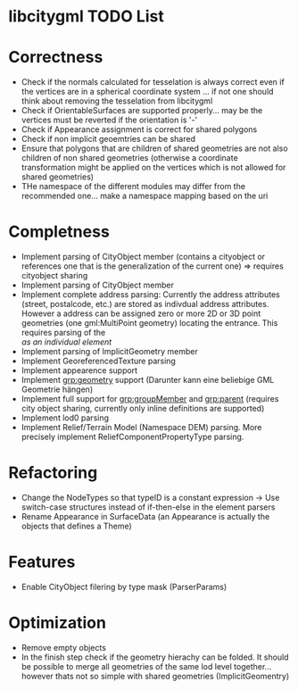 # libcitygml TODO List

# Correctness
* Check if the normals calculated for tesselation is always correct even if the vertices are in a spherical coordinate system
  ... if not one should think about removing the tesselation from libcitygml 
* Check if OrientableSurfaces are supported properly... may be the vertices must be reverted if the orientation is '-'
* Check if Appearance assignment is correct for shared polygons
* Check if non implicit geoemtries can be shared
* Ensure that polygons that are children of shared geometries are not also children of non shared geometries (otherwise a coordinate transformation might be applied on the vertices which is not allowed for shared geometries)
* THe namespace of the different modules may differ from the recommended one... make a namespace mapping based on the uri

# Completness
* Implement parsing of CityObject <generalizesTo> member (contains a cityobject or references one that is the generalization of the current one) => requires cityobject sharing
* Implement parsing of CityObject <externalReference> member
* Implement complete address parsing: Currently the address attributes (street, postalcode, etc.) are stored as indivdual address attributes. However a address can be assigned zero or more 2D or 3D point geometries (one gml:MultiPoint geometry) locating the entrance. This requires parsing of the <Address> as an individual element
* Implement parsing of ImplicitGeometry <libraryObject> member
* Implement GeoreferencedTexture parsing
* Implement appearence <TexCoordGen> support
* Implement <grp:geometry> support (Darunter kann eine beliebige GML Geometrie hängen)
* Implement full support for <grp:groupMember> and <grp:parent> (requires city object sharing, currently only inline definitions are supported)
* Implement lod0 parsing
* Implement Relief/Terrain Model (Namespace DEM) parsing. More precisely implement ReliefComponentPropertyType parsing.

# Refactoring
* Change the NodeTypes so that typeID is a constant expression -> Use switch-case structures instead of if-then-else in the element parsers
* Rename Appearance in SurfaceData (an Appearance is actually the objects that defines a Theme)

# Features
* Enable CityObject filering by type mask (ParserParams)


# Optimization
* Remove empty objects
* In the finish step check if the geometry hierachy can be folded. It should be possible to merge all geometries of the same lod level together... however thats not so simple with shared geometries (ImplicitGeomentry) 

